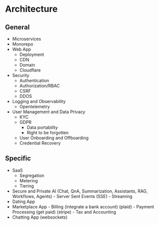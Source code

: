 # Architecture

## General
- Microservices
- Monorepo
- Web App
    - Deployment
    - CDN
    - Domain
    - Cloudflare
- Security
    - Authentication
    - Authorization/RBAC
    - CSRF
    - DDOS
- Logging and Observability
    - Opentelemetry
- User Management and Data Privacy
    - KYC
    - GDPR
        - Data portability
        - Right to be forgotten
    - User Onboarding and Offboarding
    - Credential Recovery
 
## Specific
- SaaS
    - Segregation
    - Metering
    - Tiering
- Secure and Private AI (Chat, QnA, Summarization, Assistants, RAG, Workflows, Agents)
      - Server Sent Events (SSE)
      - Streaming
- Dating App
- Marketplace App
      - Billing (integrate a bank account) (plaid)
      - Payment Processing (get paid) (stripe)
      - Tax and Accounting
- Chatting App (websockets)
